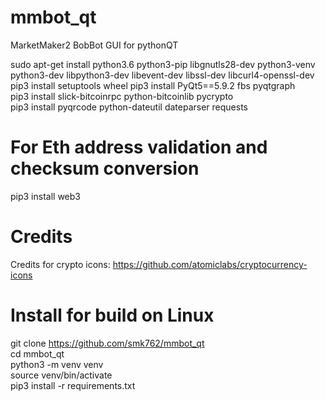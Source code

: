 # mmbot_qt
MarketMaker2 BobBot GUI for pythonQT  

sudo apt-get install python3.6 python3-pip libgnutls28-dev python3-venv python3-dev libpython3-dev libevent-dev libssl-dev libcurl4-openssl-dev 
pip3 install setuptools wheel 
pip3 install PyQt5==5.9.2 fbs pyqtgraph   
pip3 install slick-bitcoinrpc python-bitcoinlib pycrypto   
pip3 install pyqrcode python-dateutil dateparser requests

# For Eth address validation and checksum conversion
pip3 install web3

# Credits
Credits for crypto icons: https://github.com/atomiclabs/cryptocurrency-icons 


# Install for build on Linux
git clone https://github.com/smk762/mmbot_qt  
cd mmbot_qt  
python3 -m venv venv   
source venv/bin/activate  
pip3 install -r requirements.txt  
